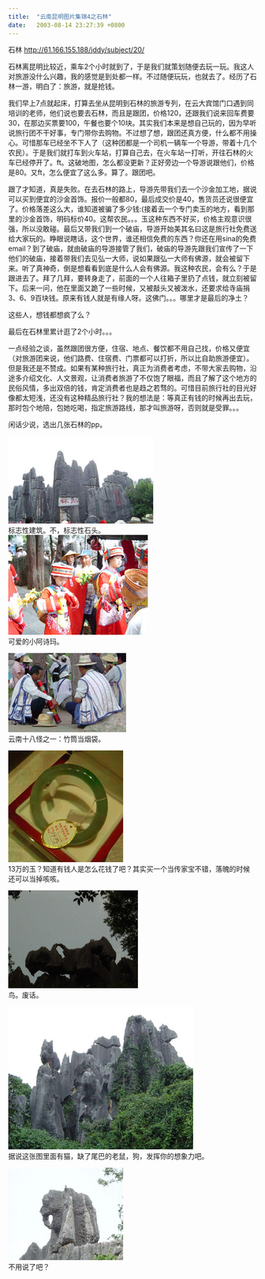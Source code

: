 ```yaml
---
title:  "云南昆明图片集锦4之石林"
date:   2003-08-14 23:27:39 +0800
---
```


石林 http://61.166.155.188/jddy/subject/20/   

石林离昆明比较近，乘车2个小时就到了，于是我们就策划随便去玩一玩。我这人对旅游没什么兴趣，我的感觉是到处都一样。不过随便玩玩，也就去了。经历了石林一游，明白了：旅游，就是抢钱。  

我们早上7点就起床，打算去坐从昆明到石林的旅游专列，在云大宾馆门口遇到同培训的老师，他们说也要去石林，而且是跟团，价格120，还跟我们说来回车费要30，在那边买票要100，午餐也要个10块。其实我们本来是想自己玩的，因为早听说旅行团不干好事，专门带你去购物。不过想了想，跟团还真方便，什么都不用操心。可惜那车已经坐不下人了（这种团都是一个司机一辆车一个导游，带着十几个农民）。于是我们就打车到火车站，打算自己去，在火车站一打听，开往石林的火车已经停开了。ft。这破地图，怎么都没更新？正好旁边一个导游说跟他们，价格是80。又ft，怎么便宜了这么多。算了。跟团吧。  

跟了才知道，真是失败。在去石林的路上，导游先带我们去一个沙金加工地，据说可以买到便宜的沙金首饰。报价一般都80，最后成交价是40，售货员还说很便宜了。价格落差这么大，谁知道被骗了多少钱:(接着去一个专门卖玉的地方，看到那里的沙金首饰，明码标价40。这帮农民。。。玉这种东西不好买，价格主观意识很强，所以没敢碰。最后又带我们到一个破庙，导游开始美其名曰这是旅行社免费送给大家玩的。睁眼说瞎话，这个世界，谁还相信免费的东西？你还在用sina的免费email？到了破庙，就由破庙的导游接管了我们，破庙的导游先跟我们宣传了一下他们的破庙，接着带我们去见弘一大师，说如果跟弘一大师有佛源，就会被留下来。听了真神奇，倒是想看看到底是什么人会有佛源。我这种农民，会有么？于是跟进去了。拜了几拜，要转身走了，前面的一个人往箱子里扔了点钱，就立刻被留下。后来一问，他在里面又跪了一些时候，又被敲头又被泼水，还要求给寺庙捐3、6、9百块钱。原来有钱人就是有缘人呀。这佛门。。。哪里才是最后的净土？  

这些人，想钱都想疯了么？  

最后在石林里累计逛了2个小时。。。  

一点经验之谈，虽然跟团很方便，住宿、地点、餐饮都不用自己找，价格又便宜（对旅游团来说，他们路费、住宿费、门票都可以打折，所以比自助旅游便宜）。但是我还是不赞成。如果有某种旅行社，真正为消费者考虑，不带大家去购物，沿途多介绍文化、人文景观，让消费者旅游了不仅饱了眼福，而且了解了这个地方的民俗风情，多出双倍的钱，肯定消费者也是趋之若骛的。可惜目前旅行社的目光好像都太短浅，还没有这种精品旅行社？我的想法是：等真正有钱的时候再出去玩，那时包个地陪，包她吃喝，指定旅游路线，那才叫旅游呀，否则就是受罪。。。  

闲话少说，选出几张石林的pp。  

![](/images/2011/yunnan/shilin/shilin.jpg)  
标志性建筑。不，标志性石头。  
![](/images/2011/yunnan/shilin/ashima.jpg)  
可爱的小阿诗玛。  

![](/images/2011/yunnan/shilin/smoking.jpg)  
云南十八怪之一：竹筒当烟袋。  

![](/images/2011/yunnan/shilin/jade.jpg)  
13万的玉？知道有钱人是怎么花钱了吧？其实买一个当传家宝不错，落魄的时候还可以当掉咳咳。  

![](/images/2011/yunnan/shilin/birds.jpg)  
鸟。废话。  

![](/images/2011/yunnan/shilin/catmousedog.jpg)  
据说这张图里面有猫，缺了尾巴的老鼠，狗，发挥你的想象力吧。  

![](/images/2011/yunnan/shilin/elephant.jpg)  
不用说了吧？
